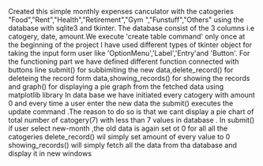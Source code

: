 Created this simple monthly expenses canculator with the catogeries "Food","Rent","Health","Retirement","Gym ","Funstuff","Others" using the database with sqlite3 and tkinter. The database consist of the 3 columns i.e catogery, date, amount.We execute 'create table command' only once at the beginning of the project I have used different types of tkinter object for taking the input form user like 'OptionMenu','Label','Entry'and 'Button'. For the functioning part we have defined different function connected with buttons line submit() for subbimiting the new data,delete_record() for deleteing the record form data,showing_records() for showing the records and graph() for displaying a pie graph from the fetched data using matplotlib library In data base we have initiated every catogery with amount 0 and every time a user enter the new data the submit() executes the update command .The reason to do so is that we cant display a pie chart of total number of catogery(7) with less than 7 values in database . In submit() if user select new-month ,the old data is again set ot 0 for all all the catogeries delete_record() wil simply set amount of every value to 0 showing_records() will simply fetch all the data from tha database and display it in new windows
